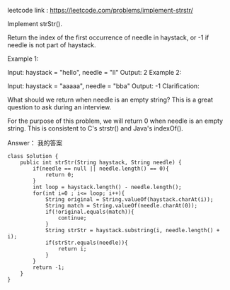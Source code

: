leetcode link : https://leetcode.com/problems/implement-strstr/

Implement strStr().

Return the index of the first occurrence of needle in haystack, or -1 if needle is not part of haystack.

Example 1:

Input: haystack = "hello", needle = "ll"
Output: 2
Example 2:

Input: haystack = "aaaaa", needle = "bba"
Output: -1
Clarification:

What should we return when needle is an empty string? This is a great question to ask during an interview.

For the purpose of this problem, we will return 0 when needle is an empty string. This is consistent to C's strstr() and Java's indexOf().

Answer： 我的答案

```
class Solution {
    public int strStr(String haystack, String needle) {
        if(needle == null || needle.length() == 0){
            return 0;
        }
        int loop = haystack.length() - needle.length();
        for(int i=0 ; i<= loop; i++){
            String original = String.valueOf(haystack.charAt(i));
            String match = String.valueOf(needle.charAt(0));
            if(!original.equals(match)){
                continue;
            }
            String strStr = haystack.substring(i, needle.length() + i);
            if(strStr.equals(needle)){
                return i;
            }
        }
        return -1;
    }
}
```
